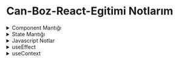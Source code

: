 # Can-Boz-React-Egitimi Notlarım

<details>
<summary>Component Mantığı</summary>

* Proje açılması : npm create vite@latest
Functional Component açma kısayolu : rafc

* Alternatif props tanımlaması
```
function Course(props){
return ( <div></div>);}
```

* Props nedir?
Conceptually, components are like JavaScript functions. They accept arbitrary inputs (called “props”) and return React elements describing what should appear on the screen.
</details>

<details>
<summary>State Mantığı</summary>

* State kullanım mantığı
Başlangıçta bir değişkene değer atanması isteniyor ve sonrasında bu değişkeni değiştirip o değişkenin tutulması istendiği durumlarda kullanılır.
useState, React'ta bir bileşenin durumunu (state) yönetmek için kullanılan bir fonksiyondur. React bileşenleri genellikle statik değil, değişken bir davranış sergilerler. Bu nedenle, bileşenlerin durumlarını dinamik olarak değiştirmek ve güncellemek gerekebilir.
useState, bir fonksiyon bileşeni içinde kullanılarak, bileşenin durumunu oluşturur ve güncellemesine olanak tanır. Böylece, bileşenin durumunu değiştirerek, bileşenin yeniden render edilmesi sağlanır ve kullanıcılara daha iyi bir kullanıcı deneyimi sunulabilir.
useState, aynı zamanda React'ta kontrollü bileşenler (controlled components) oluşturmak için de kullanılabilir. Kontrollü bileşenler, girdi değerlerinin bileşen durumu ile senkronize edildiği ve kullanıcının bu girdileri değiştirdiğinde bileşenin durumunun güncellendiği bileşenlerdir. Bu da, form gibi kullanıcı girdilerinin olduğu bileşenlerde kullanışlı bir özelliktir.

* useStateSnippet : kısayolu
```
const [value,setValue] = useState(0);
value : değişken,
setValue : değişken ataması için fonksiyon
useState(0) : başlangıç değeri
```

* Kullanım için import edilmesi gerekmektedir. ( import {useState } from 'react'; )
</details>


<details>
<summary>Javascript Notlar</summary>

 * Daha verimli JS code 
 ```
const title = props.title;
const description = props.description;
const {title,description} = props;
```
 
* ...(spread operatörü) ile ilkinin üzerine eklenir.

* Javascript'te key ve value değerleri eşit ise
(Course.jsx içinde görülebilir.)
```
 Angular: Angular,
 Bootstrap: Bootstrap,
 cSharp: cSharp,
 Web: Web 
```
yerine
```
 Angular,
 Bootstrap,
 cSharp,
 Web 
```
 şeklinde kullanılabilir.
 
* Async/await yapısı sayesinde, asenkron işlemler çağrıldıklarında promise objeleri döndürür ve bu objeler "await" anahtar kelimesiyle bekletilir. Bu sayede, işlemin tamamlanması beklenir ve işlem tamamlandığında sonuç döndürülür. Ayrıca, async fonksiyonlarında hata yönetimi de daha kolay hale gelir, çünkü hata yakalama mekanizması "try-catch" blokları kullanılarak gerçekleştirilir.
 </details>
 


<details>
 <summary>useEffect</summary>
 * useEffect, bileşenin her render işleminden sonra otomatik olarak çağrılır. Bu, bileşenin durumundaki veya özelliklerindeki değişiklikler gibi renderi tetikleyen herhangi bir şey olduğunda useEffect'in yeniden çağrılacağı anlamına gelir. Ayrıca bileşen ilk kez render edildiğinde de çağrılır.
 
```
 useEffect(() => {
    console.log(
      "Bu kod ilk defa çağrıldığında çalışır ve içerisindeki herhangi bir state değeri değiştirildiğinde tekrar çalışır."
    );
  });

  useEffect(() => {
    console.log(
      "Bu kod ilk defa çağrıldığında çalışır ve daha sonra state değişse de çalışmaz."
    );
  }, []);

  useEffect(() => {
    console.log(
      "Bu kod ilk defa çağrıldığında çalışır ve daha sonra can state'i değişirse çalışır."
    );
  }, [can]);
 ```
</details>
 
 
   <details>
 <summary>useContext</summary>
 
 * useContext props taşımaya gerek kalmadan,child elementlerden direk kullanılabilmesini sağlar.

 ![](UseContext/UseContext.drawio.png)
 
 ```
 import React from "react";

const authContext = React.createContext({ status: null, login: () => {} });

export default authContext;

 ```
 ```
 const { status, login } = useContext(authContext);
  ```
</details>
